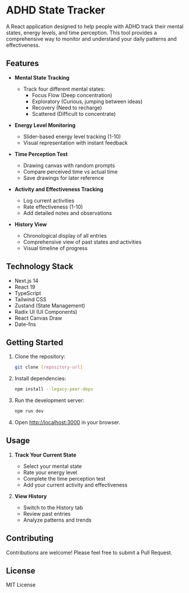 # ADHD State Tracker

A React application designed to help people with ADHD track their mental states, energy levels, and time perception. This tool provides a comprehensive way to monitor and understand your daily patterns and effectiveness.

## Features

- **Mental State Tracking**
  - Track four different mental states:
    - Focus Flow (Deep concentration)
    - Exploratory (Curious, jumping between ideas)
    - Recovery (Need to recharge)
    - Scattered (Difficult to concentrate)

- **Energy Level Monitoring**
  - Slider-based energy level tracking (1-10)
  - Visual representation with instant feedback

- **Time Perception Test**
  - Drawing canvas with random prompts
  - Compare perceived time vs actual time
  - Save drawings for later reference

- **Activity and Effectiveness Tracking**
  - Log current activities
  - Rate effectiveness (1-10)
  - Add detailed notes and observations

- **History View**
  - Chronological display of all entries
  - Comprehensive view of past states and activities
  - Visual timeline of progress

## Technology Stack

- Next.js 14
- React 19
- TypeScript
- Tailwind CSS
- Zustand (State Management)
- Radix UI (UI Components)
- React Canvas Draw
- Date-fns

## Getting Started

1. Clone the repository:
   ```bash
   git clone [repository-url]
   ```

2. Install dependencies:
   ```bash
   npm install --legacy-peer-deps
   ```

3. Run the development server:
   ```bash
   npm run dev
   ```

4. Open [http://localhost:3000](http://localhost:3000) in your browser.

## Usage

1. **Track Your Current State**
   - Select your mental state
   - Rate your energy level
   - Complete the time perception test
   - Add your current activity and effectiveness

2. **View History**
   - Switch to the History tab
   - Review past entries
   - Analyze patterns and trends

## Contributing

Contributions are welcome! Please feel free to submit a Pull Request.

## License

MIT License 